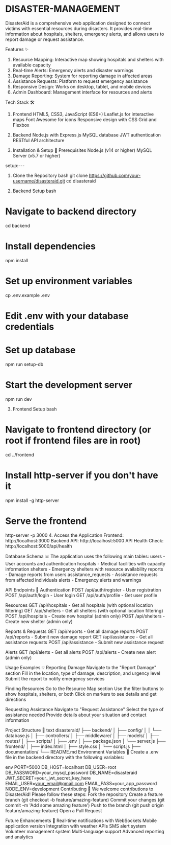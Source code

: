 # DISASTER-MANAGEMENT

DisasterAid is a comprehensive web application designed to connect victims with essential resources during disasters. It provides real-time information about hospitals, shelters, emergency alerts, and allows users to report damage or request assistance.

Features ✨
1. Resource Mapping: Interactive map showing hospitals and shelters with available capacity
2. Real-time Alerts: Emergency alerts and disaster warnings
3. Damage Reporting: System for reporting damage in affected areas
4. Assistance Requests: Platform to request emergency assistance
5. Responsive Design: Works on desktop, tablet, and mobile devices
6. Admin Dashboard: Management interface for resources and alerts

Tech Stack 🛠️
1. Frontend
HTML5, CSS3, JavaScript (ES6+)
Leaflet.js for interactive maps
Font Awesome for icons
Responsive design with CSS Grid and Flexbox

2. Backend
Node.js with Express.js
MySQL database
JWT authentication
RESTful API architecture

3. Installation & Setup 🚀
Prerequisites
Node.js (v14 or higher)
MySQL Server (v5.7 or higher)


setup:---
1. Clone the Repository
bash
git clone https://github.com/your-username/disasteraid.git
cd disasteraid


2. Backend Setup
bash
# Navigate to backend directory
cd backend

# Install dependencies
npm install

# Set up environment variables
cp .env.example .env
# Edit .env with your database credentials

# Set up database
npm run setup-db

# Start the development server
npm run dev


3. Frontend Setup
bash
# Navigate to frontend directory (or root if frontend files are in root)
cd ../frontend

# Install http-server if you don't have it
npm install -g http-server

# Serve the frontend
http-server -p 3000
4. Access the Application
Frontend: http://localhost:3000
Backend API: http://localhost:5000
API Health Check: http://localhost:5000/api/health

Database Schema 📊
The application uses the following main tables:
users - User accounts and authentication
hospitals - Medical facilities with capacity information
shelters - Emergency shelters with resource availability
reports - Damage reports from users
assistance_requests - Assistance requests from affected individuals
alerts - Emergency alerts and warnings

API Endpoints 📡
Authentication
POST /api/auth/register - User registration
POST /api/auth/login - User login
GET /api/auth/profile - Get user profile

Resources
GET /api/hospitals - Get all hospitals (with optional location filtering)
GET /api/shelters - Get all shelters (with optional location filtering)
POST /api/hospitals - Create new hospital (admin only)
POST /api/shelters - Create new shelter (admin only)

Reports & Requests
GET /api/reports - Get all damage reports
POST /api/reports - Submit new damage report
GET /api/assistance - Get all assistance requests
POST /api/assistance - Submit new assistance request

Alerts
GET /api/alerts - Get all alerts
POST /api/alerts - Create new alert (admin only)

Usage Examples 💡
Reporting Damage
Navigate to the "Report Damage" section
Fill in the location, type of damage, description, and urgency level
Submit the report to notify emergency services

Finding Resources
Go to the Resource Map section
Use the filter buttons to show hospitals, shelters, or both
Click on markers to see details and get directions

Requesting Assistance
Navigate to "Request Assistance"
Select the type of assistance needed
Provide details about your situation and contact information

Project Structure 📁
text
disasteraid/
├── backend/
│   ├── config/
│   │   └── database.js
│   ├── controllers/
│   ├── middleware/
│   ├── models/
│   ├── routes/
│   ├── scripts/
│   ├── .env
│   ├── package.json
│   └── server.js
├── frontend/
│   ├── index.html
│   ├── style.css
│   └── script.js
├── documentation/
└── README.md
Environment Variables 🔧
Create a .env file in the backend directory with the following variables:

env
PORT=5000
DB_HOST=localhost
DB_USER=root
DB_PASSWORD=your_mysql_password
DB_NAME=disasteraid
JWT_SECRET=your_jwt_secret_key_here
EMAIL_USER=your_email@gmail.com
EMAIL_PASS=your_app_password
NODE_ENV=development
Contributing 🤝
We welcome contributions to DisasterAid! Please follow these steps:
Fork the repository
Create a feature branch (git checkout -b feature/amazing-feature)
Commit your changes (git commit -m 'Add some amazing feature')
Push to the branch (git push origin feature/amazing-feature)
Open a Pull Request

Future Enhancements 🚀
Real-time notifications with WebSockets
Mobile application version
Integration with weather APIs
SMS alert system
Volunteer management system
Multi-language support
Advanced reporting and analytics
